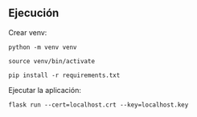 ## Ejecución

Crear venv:

`python -m venv venv`

`source venv/bin/activate`

`pip install -r requirements.txt`


Ejecutar la aplicación:

`flask run --cert=localhost.crt --key=localhost.key`

